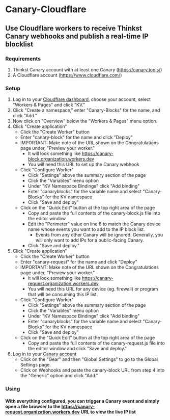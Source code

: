 # Canary-Cloudflare
## Use Cloudflare workers to receive Thinkst Canary webhooks and publish a real-time IP blocklist
### Requirements
1. Thinkst Canary account with at least one Canary (https://canary.tools/)  
2. A Cloudflare account (https://www.cloudflare.com/)  
### Setup
1. Log in to your [Cloudflare dashboard](https://dash.cloudflare.com), choose your account, select "Workers & Pages" and click "KV."  
2. Click "Create a namespace," enter "Canary-Blocks" for the name, and click "Add."  
3. Now click on "Overview" below the "Workers & Pages" menu option.  
4. Click "Create application"  
    - Click the "Create Worker" button  
    - Enter "canary-block" for the name and click "Deploy"  
    - IMPORTANT: Make note of the URL shown on the Congratulations page under, "Preview your worker."  
      - It will look something like https://canary-block.organization.workers.dev  
      - You will need this URL to set up the Canary webhook  
    - Click "Configure Worker"  
      - Click "Settings" above the summary section of the page  
      - Click the "Variables" menu option  
      - Under "KV Namespace Bindings" click "Add binding"  
      - Enter "canaryblocks" for the variable name and select "Canary-Blocks" for the KV namespace  
      - Click "Save and deploy"  
    - Click on the "Quick Edit" button at the top right area of the page  
      - Copy and paste the full contents of the canary-block.js file into the editor window  
      - Edit the "Perimeter" value on line 6 to match the Canary device name whose events you want to add to the IP block list.  
        - Events from any other Canary will be ignored.  Generally, you will only want to add IPs for a public-facing Canary.  
      - Click "Save and deploy."  
5. Click "Create application"  
    - Click the "Create Worker" button  
    - Enter "canary-request" for the name and click "Deploy"
    - IMPORTANT: Make note of the URL shown on the Congratulations page under, "Preview your worker."  
      - It will look something like https://canary-request.organization.workers.dev  
      - You will need this URL for any device (eg. firewall) or program that will be consuming this IP list  
    - Click "Configure Worker"  
      - Click "Settings" above the summary section of the page  
      - Click the "Variables" menu option  
      - Under "KV Namespace Bindings" click "Add binding"  
      - Enter "canaryblocks" for the variable name and select "Canary-Blocks" for the KV namespace  
      - Click "Save and deploy"  
   - Click on the "Quick Edit" button at the top right area of the page  
     - Copy and paste the full contents of the canary-request.js file into the editor window and click "Save and deploy."  
6. Log in to your [Canary account](https://canary.tools)  
    - Click on the "Gear" and then "Global Settings" to go to the Global Settings page.  
    - Click on Webhooks and paste the canary-block URL from step 4 into the "Generic" option and click "Add."  
### Using
#### With everything configured, you can trigger a Canary event and simply open a file browser to the https://canary-request.organization.workers.dev URL to view the live IP list
